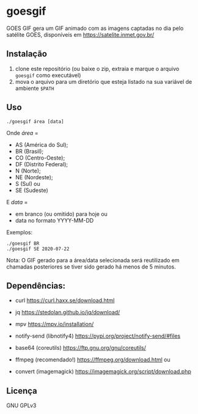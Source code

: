 # goesgif

GOES GIF gera um GIF animado com as imagens captadas no dia pelo satélite GOES, disponíveis em https://satelite.inmet.gov.br/

## Instalação

1. clone este repositório (ou baixe o zip, extraia e marque o arquivo `goesgif` como executável)
2. mova o arquivo para um diretório que esteja listado na sua variável de ambiente `$PATH`

## Uso

    ./goesgif área [data]

Onde _área_ =

- AS (América do Sul);
- BR (Brasil);
- CO (Centro-Oeste);
- DF (Distrito Federal);
- N  (Norte);
- NE (Nordeste);
- S  (Sul) ou
- SE (Sudeste)

E _data_ =

- em branco (ou omitido) para hoje ou
- data no formato YYYY-MM-DD

Exemplos:

    ./goesgif BR
    ./goesgif SE 2020-07-22

Nota: O GIF gerado para a área/data selecionada será reutilizado em chamadas posteriores se tiver sido gerado há menos de 5 minutos.

## Dependências:

- curl                          https://curl.haxx.se/download.html
- jq                            https://stedolan.github.io/jq/download/
- mpv                           https://mpv.io/installation/
- notify-send (libnotify4)      https://pypi.org/project/notify-send/#files
- base64 (coreutils)            https://ftp.gnu.org/gnu/coreutils/

- ffmpeg (recomendado!)         https://ffmpeg.org/download.html
    ou
- convert (imagemagick)         https://imagemagick.org/script/download.php

## Licença

GNU GPLv3